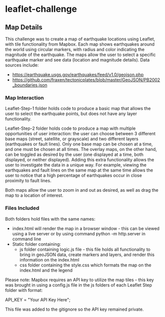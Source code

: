 # leaflet-challenge

## Map Details

This challenge was to create a map of earthquake locations using Leaflet, with tile functionality from Mapbox. Each map shows earthquakes around the world using circular markers, with radius and color indicating the magnitude of the earthquake. The maps allow the user to select a specific earthquake marker and see data (location and magnitude details). Data sources include:
* https://earthquake.usgs.gov/earthquakes/feed/v1.0/geojson.php
* https://github.com/fraxen/tectonicplates/blob/master/GeoJSON/PB2002_boundaries.json

### Map Interaction

Leaflet-Step-1 folder holds code to produce a basic map that allows the user to select the earthquake points, but does not have any layer functionality.

Leaflet-Step-2 folder holds code to produce a map with multiple opportunities of user interaction: the user can choose between 3 different base maps (street, satellite, or grayscale) and two different layers (earthquakes or fault lines). Only one base map can be chosen at a time, and one must be chosen at all times. The overlay maps, on the other hand, can be toggled as desired by the user (one displayed at a time, both displayed, or neither displayed). Adding this extra functionality allows the user to investigate the data in a unique way. For example, viewing the earthquakes and fault lines on the same map at the same time allows the user to notice that a high percentage of earthquakes occur in close proximity to fault lines.

Both maps allow the user to zoom in and out as desired, as well as drag the map to a location of interest.

### Files Included

Both folders hold files with the same names:

* index.html will render the map in a browser window - this can be viewed using a live server or by using command python -m http.server in command line
* Static folder containing: 
  * js folder containing logic.js file - this file holds all functionality to bring in geoJSON data, create markers and layers, and render this information on the index.html
  * css folder containing the style.css which formats the map on the index.html and the legend
 
Please note: Mapbox requires an API key to utilize the map tiles - this key was brought in using a config.js file in the js folders of each Leaflet Step folder with format: 

API_KEY = "Your API Key Here";

This file was added to the gitignore so the API key remained private.


